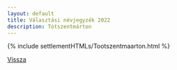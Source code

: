 ```yaml
---
layout: default
title: Választási névjegyzék 2022
description: Tótszentmárton
---
```


{% include settlementHTMLs/Tootszentmaarton.html %}

[Vissza](./)